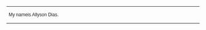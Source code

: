 <html>

<head>
<title>Allyson Dias</title>
</head>

<body>
  <table> 
  <tr>
  <td style="width: 600px; font-size:12px; font-family: sans-serif;">
  
  <p>My nameis Allyson Dias.</p>

</body>
